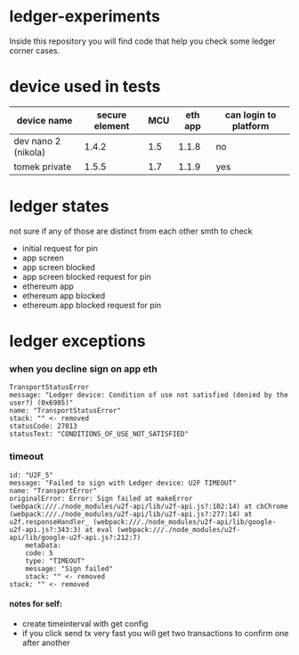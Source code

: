# ledger-experiments
Inside this repository you will find code that help you check some ledger corner cases.

# device used in tests
| device name  | secure element  | MCU  | eth app | can login to platform |
|---|---|---|---|---|
| dev nano 2 (nikola) |  1.4.2 |  1.5 | 1.1.8 | no |
| tomek private | 1.5.5 | 1.7 | 1.1.9 | yes |

# ledger states
not sure if any of those are distinct from each other smth to check
- initial request for pin
- app screen
- app screen blocked
- app screen blocked request for pin
- ethereum app
- ethereum app blocked
- ethereum app blocked request for pin

# ledger exceptions

### when you decline sign on app eth
```
TransportStatusError
message: "Ledger device: Condition of use not satisfied (denied by the user?) (0x6985)"
name: "TransportStatusError"
stack: "" <- removed
statusCode: 27013
statusText: "CONDITIONS_OF_USE_NOT_SATISFIED"
```

### timeout
```
id: "U2F_5"
message: "Failed to sign with Ledger device: U2F TIMEOUT"
name: "TransportError"
originalError: Error: Sign failed at makeError (webpack:///./node_modules/u2f-api/lib/u2f-api.js?:102:14) at cbChrome (webpack:///./node_modules/u2f-api/lib/u2f-api.js?:277:14) at u2f.responseHandler_ (webpack:///./node_modules/u2f-api/lib/google-u2f-api.js?:343:3) at eval (webpack:///./node_modules/u2f-api/lib/google-u2f-api.js?:212:7)
    metaData:
    code: 5
    type: "TIMEOUT"
    message: "Sign failed"
    stack: "" <- removed
stack: "" <- removed
```

#### notes for self:
- create timeinterval with get config
- if you click send tx very fast you will get two transactions to confirm one after another
